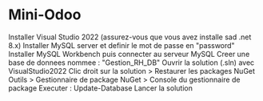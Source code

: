 # Mini-Odoo
Installer Visual Studio 2022 (assurez-vous que vous avez installe sad .net 8.x)
Installer MySQL server et definir le mot de passe en "password"
Installer MySQL Workbench puis connecter au serveur MySQL
Creer une base de donnees nommee : "Gestion_RH_DB"
Ouvrir la solution (.sln) avec VisualStudio2022
Clic droit sur la solution > Restaurer les packages NuGet
Outils > Gestionnaire de package NuGet > Console du gestionnaire de package 
Executer : Update-Database
Lancer la solution
